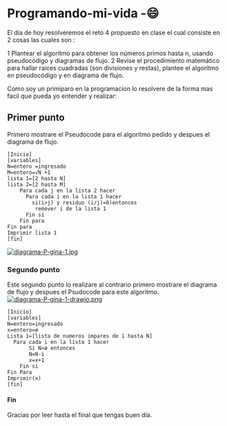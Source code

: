 # Programando-mi-vida -:smile:
El dia de hoy resolveremos el reto 4 propuesto en clase el cual consiste en 2 cosas las cuales son :

1 Plantear el algoritmo para obtener los números primos hasta n, usando pseudocódigo y diagramas de flujo.
2 Revise el procedimiento matemático para hallar raices cuadradas (son divisiones y restas), plantee el algoritmo en pseudocódigo y en diagrama de flujo.

Como soy un primiparo en la programacion lo resolvere de la forma mas facil que pueda yo entender y realizar:
## Primer punto 
Primero mostrare el Pseudocode para el algoritmo pedido y despues el diagrama de flujo.
```pseudocode
[Inicio]
[variables]
N=entero =ingresado
M=entero=√N +1
lista 1=[2 hasta N]
lista 2=[2 hasta M]
    Para cada j en la lista 2 hacer
      Para cada i en la lista 1 hacer 
        si(i>j) y residuo (i/j)=0)entonces
		 remover i de la lista 1
	  Fin si
	Fin para
Fin para
Imprimir lista 1
[fin]
```
[![diagrama-P-gina-1.jpg](https://i.postimg.cc/fRs5yFyf/diagrama-P-gina-1.jpg)](https://postimg.cc/crDf5FQv)

### Segundo punto
Este segundo punto lo realizare al contrario primero mostrare el diagrama de flujo y despues el Psudocode para este algoritmo.
[![diagrama-P-gina-1-drawio.png](https://i.postimg.cc/9F0wpYSH/diagrama-P-gina-1-drawio.png)](https://postimg.cc/8j8CkMNZ)
```pseudocode
[Inicio]
[variables]
N=entero=ingresado
x=entero=ø
Lista 1=[lista de numeros impares de 1 hasta N]
  Para cada i en la lista 1 hacer
       Si N>ø entonces 
	   N=N-i
       x=x+1
    Fin si
Fin Para
Imprimir(x)
[fin]
```
#### Fin
Gracias por leer hasta el final que tengas buen día.
